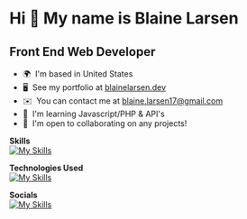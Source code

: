 Hi 👋 My name is Blaine Larsen
==============================

Front End Web Developer
-----------------------

*   🌍  I'm based in United States
*   🖥️  See my portfolio at [blainelarsen.dev](http://blainelarsen.dev)
*   ✉️  You can contact me at [blaine.larsen17@gmail.com](mailto:blaine.larsen17@gmail.com)
*   🧠  I'm learning Javascript/PHP & API's
*   🤝  I'm open to collaborating on any projects!

**Skills**
<br>
[![My Skills](https://skillicons.dev/icons?i=html,css,js,php)](https://skillicons.dev)

**Technologies Used**
<br>
[![My Skills](https://skillicons.dev/icons?i=wordpress,vscode,bitbucket,netlify)](https://skillicons.dev)

**Socials**
<br>
[![My Skills](https://skillicons.dev/icons?i=linkedin)](https://www.linkedin.com/in/blaine-larsen/)
